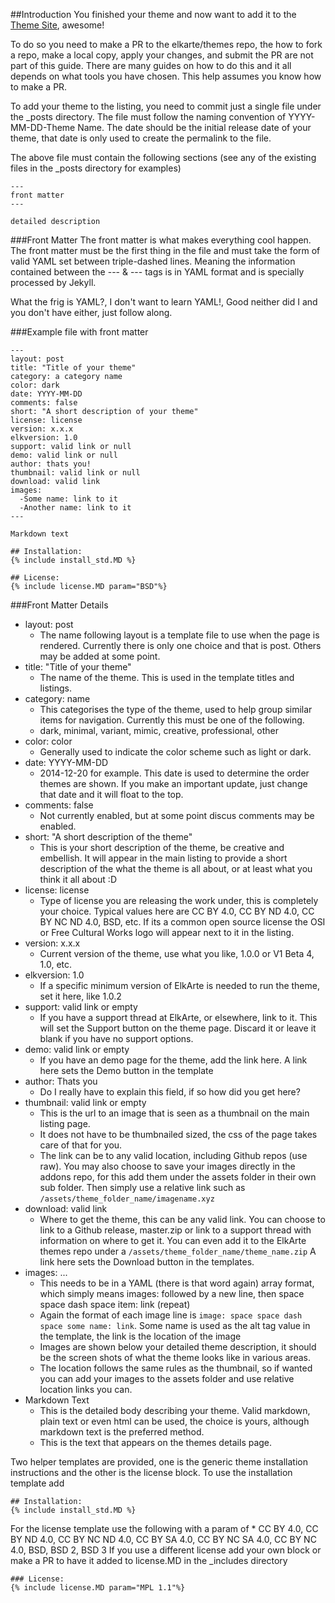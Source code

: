 ##Introduction
You finished your theme and now want to add it to the [Theme Site](http://themes.elkarte.net), awesome!  
  
To do so you need to make a PR to the elkarte/themes repo, the how to fork a repo, make a local copy, apply your changes, and submit the PR are not part of this guide. There are many guides on how to do this and it all depends on what tools you have chosen. This help assumes you know how to make a PR.
  
To add your theme to the listing, you need to commit just a single file under the _posts directory. The file must follow the naming convention of YYYY-MM-DD-Theme Name.  The date should be the initial release date of your theme, that date is only used to create the permalink to the file.  
  
The above file must contain the following sections (see any of the existing files in the _posts directory for examples)  
```
---  
front matter  
---  
  
detailed description  
``` 

###Front Matter
The front matter is what makes everything cool happen. The front matter must be the first thing in the file and must take the form of valid YAML set between triple-dashed lines. Meaning the information contained between the --- & --- tags is in YAML format and is specially processed by Jekyll.   

What the frig is YAML?, I don't want to learn YAML!, Good neither did I and you don't have either, just follow along.  
  
###Example file with front matter
```
---  
layout: post  
title: "Title of your theme"  
category: a category name  
color: dark
date: YYYY-MM-DD  
comments: false  
short: "A short description of your theme"  
license: license  
version: x.x.x  
elkversion: 1.0  
support: valid link or null  
demo: valid link or null  
author: thats you!  
thumbnail: valid link or null  
download: valid link  
images:  
  -Some name: link to it  
  -Another name: link to it  
---  
  
Markdown text  
  
## Installation:  
{% include install_std.MD %}  
  
## License:  
{% include license.MD param="BSD"%}  
```
###Front Matter Details
* layout: post  
	* The name following layout is a template file to use when the page is rendered. Currently there is only one choice and that is post. Others may be added at some point.
* title: "Title of your theme"  
	* The name of the theme. This is used in the template titles and listings.
* category: name  
	* This categorises the type of the theme, used to help group similar items for navigation. Currently this must be one of the following.
	* dark, minimal, variant, mimic, creative, professional, other
* color: color
    * Generally used to indicate the color scheme such as light or dark.
* date: YYYY-MM-DD  
	* 2014-12-20 for example. This date is used to determine the order themes are shown. If you make an important update, just change that date and it will float to the top.
* comments: false  
	* Not currently enabled, but at some point discus comments may be enabled.
* short: "A short description of the theme"  
	* This is your short description of the theme, be creative and embellish. It will appear in the main listing to provide a short description of the what the theme is all about, or at least what you think it all about :D
* license: license  
	* Type of license you are releasing the work under, this is completely your choice. Typical values here are CC BY 4.0, CC BY ND 4.0, CC BY NC ND 4.0, BSD, etc. If its a common open source license the OSI or Free Cultural Works logo will appear next to it in the listing.
* version: x.x.x  
	* Current version of the theme, use what you like, 1.0.0 or V1 Beta 4, 1.0, etc. 
* elkversion: 1.0  
	* If a specific minimum version of ElkArte is needed to run the theme, set it here, like 1.0.2
* support: valid link or empty  
	* If you have a support thread at ElkArte, or elsewhere, link to it. This will set the Support button on the theme page. Discard it or leave it blank if you have no support options.
* demo: valid link or empty  
	* If you have an demo page for the theme, add the link here. A link here sets the Demo button in the template
* author: Thats you  
	* Do I really have to explain this field, if so how did you get here?
* thumbnail: valid link or empty  
	* This is the url to an image that is seen as a thumbnail on the main listing page.
	* It does not have to be thumbnailed sized, the css of the page takes care of that for you.
	* The link can be to any valid location, including Github repos (use raw). You may also choose to save your images directly in the addons repo, for this add them under the assets folder in their own sub folder. Then simply use a relative link such as ```/assets/theme_folder_name/imagename.xyz```
* download: valid link  
	* Where to get the theme, this can be any valid link. You can choose to link to a Github release, master.zip or link to a support thread with information on where to get it.  You can even add it to the ElkArte themes repo under a ```/assets/theme_folder_name/theme_name.zip``` A link here sets the Download button in the templates.
* images: ...  
	* This needs to be in a YAML (there is that word again) array format, which simply means images: followed by a new line, then space space dash space item: link (repeat)
	* Again the format of each image line is ```image: space space dash space some name: link```. Some name is used as the alt tag value in the template, the link is the location of the image
	* Images are shown below your detailed theme description, it should be the screen shots of what the theme looks like in various areas.
	* The location follows the same rules as the thumbnail, so if wanted you can add your images to the assets folder and use relative location links you can.
* Markdown Text  
	* This is the detailed body describing your theme. Valid markdown, plain text or even html can be used, the choice is yours, although markdown text is the preferred method.
	* This is the text that appears on the themes details page.
  
Two helper templates are provided, one is the generic theme installation instructions and the other is the license block. To use the installation template add  
```
## Installation:  
{% include install_std.MD %}  
```

For the license template use the following with a param of
    * CC BY 4.0, CC BY ND 4.0, CC BY NC ND 4.0, CC BY SA 4.0, CC BY NC SA 4.0, CC BY NC 4.0, BSD, BSD 2, BSD 3
If you use a different license add your own block or make a PR to have it added to license.MD in the _includes directory
```
### License:  
{% include license.MD param="MPL 1.1"%} 
```
